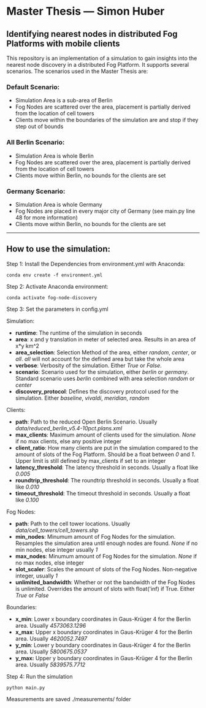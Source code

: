 # Master Thesis — Simon Huber

## Identifying nearest nodes in distributed Fog Platforms with mobile clients

This repository is an implementation of a simulation to gain insights into the nearest node discovery in a distributed Fog Platform.
It supports several scenarios. The scenarios used in the Master Thesis are:

### Default Scenario:

- Simulation Area is a sub-area of Berlin
- Fog Nodes are scattered over the area, placement is partially derived from the location of cell towers
- Clients move within the boundaries of the simulation are and stop if they step out of bounds

### All Berlin Scenario:

- Simulation Area is whole Berlin
- Fog Nodes are scattered over the area, placement is partially derived from the location of cell towers
- Clients move within Berlin, no bounds for the clients are set

### Germany Scenario:

- Simulation Area is whole Germany
- Fog Nodes are placed in every major city of Germany (see main.py line 48 for more information)
- Clients move within Berlin, no bounds for the clients are set

---

## How to use the simulation:

Step 1: Install the Dependencies from environment.yml with Anaconda:

```
conda env create -f environment.yml
```

Step 2: Activate Anaconda environment:

```
conda activate fog-node-discovery
```

Step 3: Set the parameters in config.yml

Simulation:

- **runtime**: The runtime of the simulation in seconds
- **area**: x and y translation in meter of selected area. Results in an area of x\*y km^2
- **area_selection**: Selection Method of the area, either _random_, _center_, or _all_. _all_ will not account for the defined area but take the whole area
- **verbose**: Verbosity of the simulation. Either _True_ or _False_.
- **scenario**: Scenario used for the simulation, either _berlin_ or _germany_. Standard scenario uses _berlin_ combined with area selection _random_ or _center_
- **discovery_protocol**: Defines the discovery protocol used for the simulation. Either _baseline_, _vivaldi_, _meridian_, _random_

Clients:

- **path**: Path to the reduced Open Berlin Scenario. Usually _data/reduced_berlin_v5.4-10pct.plans.xml_
- **max_clients**: Maximum amount of clients used for the simulation. _None_ if no max clients, else any positive integer
- **client_ratio**: How many clients are put in the simulation compared to the amount of slots of the Fog Platform. Should be a float between _0_ and _1_. Upper limit is still defined by max_clients if set to an integer
- **latency_threshold**: The latency threshold in seconds. Usually a float like _0.005_
- **roundtrip_threshold**: The roundtrip threshold in seconds. Usually a float like _0.010_
- **timeout_threshold**: The timeout threshold in seconds. Usually a float like _0.100_

Fog Nodes:

- **path**: Path to the cell tower locations. Usually _data/cell_towers/cell_towers.shp_
- **min_nodes**: Minumum amount of Fog Nodes for the simulation. Resamples the simulation area until enough nodes are found. _None_ if no min nodes, else integer usually _1_
- **max_nodes**: Minumum amount of Fog Nodes for the simulation. _None_ if no max nodes, else integer
- **slot_scaler**: Scales the amount of slots of the Fog Nodes. Non-negative integer, usually _1_
- **unlimited_bandwidth**: Whether or not the bandwidth of the Fog Nodes is unlimited. Overrides the amount of slots with float('inf) if True. Either _True_ or _False_

Boundaries:

- **x_min**: Lower x boundary coordinates in Gaus-Krüger 4 for the Berlin area. Usually _4573063.1296_
- **x_max**: Upper x boundary coordinates in Gaus-Krüger 4 for the Berlin area. Usually _4620052.7497_
- **y_min**: Lower y boundary coordinates in Gaus-Krüger 4 for the Berlin area. Usually _5800675.0537_
- **y_max:** Upper y boundary coordinates in Gaus-Krüger 4 for the Berlin area. Usually _5839575.7712_

Step 4: Run the simulation

```
python main.py
```

Measurements are saved ./measurements/ folder
